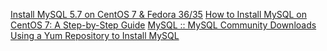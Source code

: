 
[Install MySQL 5.7 on CentOS 7 & Fedora 36/35](https://tecadmin.net/install-mysql-5-7-centos-rhel/)
[How to Install MySQL on CentOS 7: A Step-by-Step Guide](https://www.hostinger.com/tutorials/how-to-install-mysql-on-centos-7)
[MySQL :: MySQL Community Downloads](https://dev.mysql.com/downloads/)
[Using a Yum Repository to Install MySQL](https://www.youtube.com/watch?v=54IrT4okjEw)